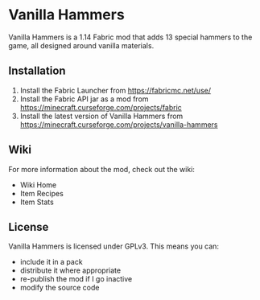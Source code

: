 # Vanilla Hammers

Vanilla Hammers is a 1.14 Fabric mod that adds 13 special hammers to the game, all designed around vanilla materials.

## Installation

1. Install the Fabric Launcher from https://fabricmc.net/use/
2. Install the Fabric API jar as a mod from https://minecraft.curseforge.com/projects/fabric
3. Install the latest version of Vanilla Hammers from https://minecraft.curseforge.com/projects/vanilla-hammers

## Wiki

For more information about the mod, check out the wiki:
  - Wiki Home
   - Item Recipes
   - Item Stats

## License

Vanilla Hammers is licensed under GPLv3. This means you can:
  - include it in a pack
  - distribute it where appropriate
  - re-publish the mod if I go inactive
  - modify the source code
